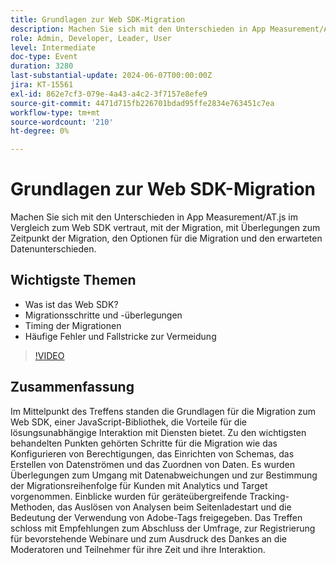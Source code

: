 ```yaml
---
title: Grundlagen zur Web SDK-Migration
description: Machen Sie sich mit den Unterschieden in App Measurement/AT.js im Vergleich zum Web SDK vertraut, mit der Migration, mit Überlegungen zum Zeitpunkt der Migration, den Optionen für die Migration und den erwarteten Datenunterschieden.Wichtige Diskussionspunkte - Was ist das Web SDK? Migrationsschritte und Überlegungen Timing der gemeinsamen Migrationsschritte und Fallstricke zur Vermeidung von Migrationsbewegungen
role: Admin, Developer, Leader, User
level: Intermediate
doc-type: Event
duration: 3280
last-substantial-update: 2024-06-07T00:00:00Z
jira: KT-15561
exl-id: 862e7cf3-079e-4a43-a4c2-3f7157e8efe9
source-git-commit: 4471d715fb226701bdad95ffe2834e763451c7ea
workflow-type: tm+mt
source-wordcount: '210'
ht-degree: 0%

---
```


# Grundlagen zur Web SDK-Migration

Machen Sie sich mit den Unterschieden in App Measurement/AT.js im Vergleich zum Web SDK vertraut, mit der Migration, mit Überlegungen zum Zeitpunkt der Migration, den Optionen für die Migration und den erwarteten Datenunterschieden.

## Wichtigste Themen

* Was ist das Web SDK?
* Migrationsschritte und -überlegungen
* Timing der Migrationen
* Häufige Fehler und Fallstricke zur Vermeidung

>[!VIDEO](https://video.tv.adobe.com/v/3429291/?learn=on)


## Zusammenfassung 

Im Mittelpunkt des Treffens standen die Grundlagen für die Migration zum Web SDK, einer JavaScript-Bibliothek, die Vorteile für die lösungsunabhängige Interaktion mit Diensten bietet. &#x200B;Zu den wichtigsten behandelten Punkten gehörten Schritte für die Migration wie das Konfigurieren von Berechtigungen, das Einrichten von Schemas, das Erstellen von Datenströmen und das Zuordnen von Daten. Es wurden Überlegungen zum Umgang mit Datenabweichungen und zur Bestimmung der Migrationsreihenfolge für Kunden mit Analytics und Target vorgenommen. Einblicke wurden für geräteübergreifende Tracking-Methoden, das Auslösen von Analysen beim Seitenladestart und die Bedeutung der Verwendung von Adobe-Tags freigegeben. Das Treffen schloss mit Empfehlungen zum Abschluss der Umfrage, zur Registrierung für bevorstehende Webinare und zum Ausdruck des Dankes an die Moderatoren und Teilnehmer für ihre Zeit und ihre Interaktion.
